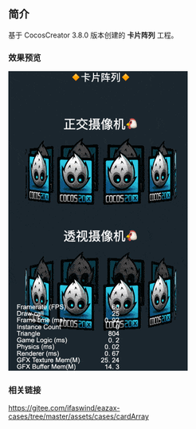 ## 简介
基于 CocosCreator 3.8.0 版本创建的 **卡片阵列** 工程。

### 效果预览
![image](../../../gif/202206/2022062902.gif)

### 相关链接
https://gitee.com/ifaswind/eazax-cases/tree/master/assets/cases/cardArray